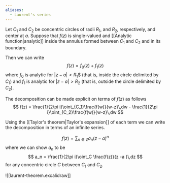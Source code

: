 ```yaml
---
aliases:
  - Laurent's series
---
```

Let $C_1$ and $C_2$ be concentric circles of radii $R_1$, and $R_2$, respectively, and center at $a$. Suppose that $f(z)$ is single-valued and [[Analytic function|analytic]] inside the annulus formed between $C_1$ and $C_2$ and in its boundary.

Then we can write
$$
f(z) = f_0(z) + f_1(z)
$$
where $f_0$ is analytic for $|z - a| <R_1$$ (that is, inside the circle delimited by $C_1$) and $f_1$ is analytic for $|z - a| > R_2$ (that is, outside the circle delimited by $C_2$).

The decomposition can be made explicit on terms of $f(z)$ as follows
$$
f(z) = \frac{1}{2\pi i}\oint_{C_1}\frac{f(w)}{w-z}\,dw - \frac{1}{2\pi i}\oint_{C_2}\frac{f(w)}{w-z}\,dw
$$

Using the [[Taylor's theorem|Taylor's expansion]] of each term we can write the decomposition in terms of an infinite series.

$$
f(z) = \sum_{n\in \mathbb{Z}} a_n (z - a)^n
$$
where we can show $a_n$ to be
$$
a_n = \frac{1}{2\pi i}\oint_C \frac{f(z)}{z -a }\,dz
$$
for any concentric circle $C$ between $C_1$ and $C_2$.

![[laurent-theorem.excalidraw]]
